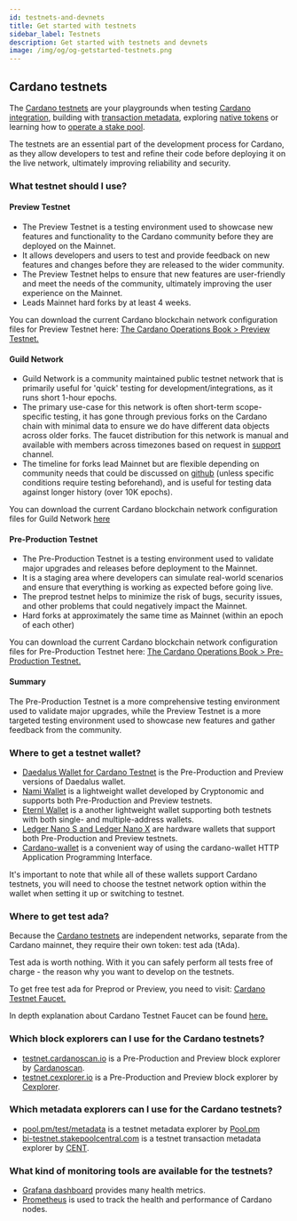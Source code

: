 ```yaml
---
id: testnets-and-devnets
title: Get started with testnets
sidebar_label: Testnets
description: Get started with testnets and devnets
image: /img/og/og-getstarted-testnets.png
--- 
```


## Cardano testnets
The [Cardano testnets](https://docs.cardano.org/cardano-testnets/) are your playgrounds when testing [Cardano integration](/docs/integrate-cardano/), building with [transaction metadata](/docs/transaction-metadata/), exploring [native tokens](/docs/native-tokens/) or learning how to [operate a stake pool](/docs/operate-a-stake-pool/).

The testnets are an essential part of the development process for Cardano, as they allow developers to test and refine their code before deploying it on the live network, ultimately improving reliability and security.

### What testnet should I use?

#### Preview Testnet

- The Preview Testnet is a testing environment used to showcase new features and functionality to the Cardano community before they are deployed on the Mainnet.
- It allows developers and users to test and provide feedback on new features and changes before they are released to the wider community.
- The Preview Testnet helps to ensure that new features are user-friendly and meet the needs of the community, ultimately improving the user experience on the Mainnet.
- Leads Mainnet hard forks by at least 4 weeks. 

You can download the current Cardano blockchain network configuration files for Preview Testnet here: [The Cardano Operations Book > Preview Testnet.](https://book.world.dev.cardano.org/environments.html#preview-testnet)

#### Guild Network

- Guild Network is a community maintained public testnet network that is primarily useful for 'quick' testing for development/integrations, as it runs short 1-hour epochs.
- The primary use-case for this network is often short-term scope-specific testing, it has gone through previous forks on the Cardano chain with minimal data to ensure we do have different data objects across older forks. The faucet distribution for this network is manual and available with members across timezones based on request in [support](https://t.me/guild_operators_official) channel.
- The timeline for forks lead Mainnet but are flexible depending on community needs that could be discussed on [github](https://github.com/cardano-community/guild-operators/) (unless specific conditions require testing beforehand), and is useful for testing data against longer history (over 10K epochs).

You can download the current Cardano blockchain network configuration files for Guild Network [here](https://github.com/cardano-community/guild-operators/tree/alpha/files)

#### Pre-Production Testnet

- The Pre-Production Testnet is a testing environment used to validate major upgrades and releases before deployment to the Mainnet.
- It is a staging area where developers can simulate real-world scenarios and ensure that everything is working as expected before going live.
- The preprod testnet helps to minimize the risk of bugs, security issues, and other problems that could negatively impact the Mainnet.
- Hard forks at approximately the same time as Mainnet (within an epoch of each other)

You can download the current Cardano blockchain network configuration files for Pre-Production Testnet here: [The Cardano Operations Book > Pre-Production Testnet.](https://book.world.dev.cardano.org/env-preprod.html)

#### Summary

The Pre-Production Testnet is a more comprehensive testing environment used to validate major upgrades, while the Preview Testnet is a more targeted testing environment used to showcase new features and gather feedback from the community.

### Where to get a testnet wallet?
- [Daedalus Wallet for Cardano Testnet](https://docs.cardano.org/cardano-testnets/daedalus-testnet) is the Pre-Production and Preview versions of Daedalus wallet.
- [Nami Wallet](https://namiwallet.io/) is a lightweight wallet developed by Cryptonomic and supports both Pre-Production and Preview testnets.
- [Eternl Wallet](https://eternl.io/) is a another lightweight wallet supporting both testnets with both single- and multiple-address wallets.
- [Ledger Nano S and Ledger Nano X](https://www.ledger.com/) are hardware wallets that support both Pre-Production and Preview testnets.
- [Cardano-wallet](/docs/integrate-cardano/listening-for-payments-wallet) is a convenient way of using the cardano-wallet HTTP Application Programming Interface.

It's important to note that while all of these wallets support Cardano testnets, you will need to choose the testnet network option within the wallet when setting it up or switching to testnet.

### Where to get test ada?

Because the [Cardano testnets](https://docs.cardano.org/cardano-testnets/) are independent networks, separate from the Cardano mainnet, they require their own token: test ada (tAda).

Test ada is worth nothing. With it you can safely perform all tests free of charge - the reason why you want to develop on the testnets. 

To get free test ada for Preprod or Preview, you need to visit: [Cardano Testnet Faucet.](https://docs.cardano.org/cardano-testnets/tools/faucet)

In depth explanation about Cardano Testnet Faucet can be found [here.](/docs/integrate-cardano/testnet-faucet/)

### Which block explorers can I use for the Cardano testnets?
- [testnet.cardanoscan.io](https://testnet.cardanoscan.io) is a Pre-Production and Preview block explorer by [Cardanoscan](https://cardanoscan.io).
- [testnet.cexplorer.io](https://testnet.cexplorer.io/) is a Pre-Production and Preview block explorer by [Cexplorer](https://cexplorer.io).

### Which metadata explorers can I use for the Cardano testnets?
- [pool.pm/test/metadata](https://pool.pm/test/metadata) is a testnet metadata explorer by [Pool.pm](https://pool.pm/)
- [bi-testnet.stakepoolcentral.com](https://bi-testnet.stakepoolcentral.com) is a testnet transaction metadata explorer by [CENT](https://cent.stakepoolcentral.com).

### What kind of monitoring tools are available for the testnets?
- [Grafana dashboard](https://monitoring.cardano-testnet.iohkdev.io/grafana/d/Oe0reiHef/cardano-application-metrics-v2?orgId=1&refresh=1m&from=now-7d&to=now) provides many health metrics.
- [Prometheus](/docs/stake-pool-course/handbook/apply-logging-prometheus/#docusaurus_skipToContent_fallback) is used to track the health and performance of Cardano nodes.
